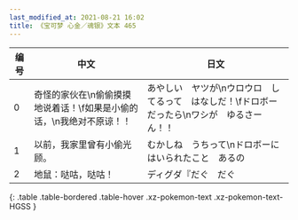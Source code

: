 ```yaml
---
last_modified_at: 2021-08-21 16:02
title: 《宝可梦 心金／魂银》文本 465
---
```

| 编号 | 中文 | 日文 |
| ---- | ---- | ---- |
| 0 | 奇怪的家伙在\n偷偷摸摸地说着话！\f如果是小偷的话，\n我绝对不原谅！！ | あやしい　ヤツが\nウロウロ　してるって　はなしだ！\fドロボー　だったら\nワシが　ゆるさーん！！ |
| 1 | 以前，我家里曾有小偷光顾。 | むかしね　うちって\nドロボーに　はいられたこと　あるの |
| 2 | 地鼠：哒咕，哒咕！ | ディグダ『だぐ　だぐ |
{: .table .table-bordered .table-hover .xz-pokemon-text .xz-pokemon-text-HGSS }